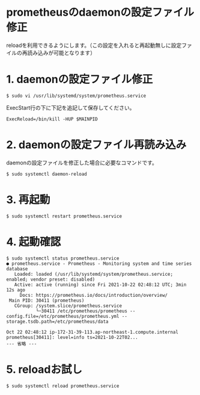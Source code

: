 # prometheusのdaemonの設定ファイル修正
reloadを利用できるようにします。（この設定を入れると再起動無しに設定ファイルの再読み込みが可能となります）

# 1. daemonの設定ファイル修正
```
$ sudo vi /usr/lib/systemd/system/prometheus.service
```
ExecStart行の下に下記を追記して保存してください。
```
ExecReload=/bin/kill -HUP $MAINPID
```
# 2. daemonの設定ファイル再読み込み
daemonの設定ファイルを修正した場合に必要なコマンドです。
```
$ sudo systemctl daemon-reload
```
# 3. 再起動
```
$ sudo systemctl restart prometheus.service
```
# 4. 起動確認
```
$ sudo systemctl status prometheus.service
● prometheus.service - Prometheus - Monitoring system and time series database
   Loaded: loaded (/usr/lib/systemd/system/prometheus.service; enabled; vendor preset: disabled)
   Active: active (running) since Fri 2021-10-22 02:48:12 UTC; 3min 12s ago
     Docs: https://prometheus.io/docs/introduction/overview/
 Main PID: 30411 (prometheus)
   CGroup: /system.slice/prometheus.service
           └─30411 /etc/prometheus/prometheus --config.file=/etc/prometheus/prometheus.yml --storage.tsdb.path=/etc/prometheus/data

Oct 22 02:48:12 ip-172-31-39-113.ap-northeast-1.compute.internal prometheus[30411]: level=info ts=2021-10-22T02...
--- 省略 ---
```
# 5. reloadお試し
```
$ sudo systemctl reload prometheus.service
```
